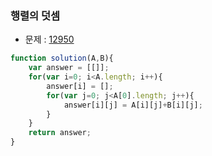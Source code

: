 ### 행렬의 덧셈

- 문제 : [12950](https://programmers.co.kr/learn/courses/30/lessons/12950)

~~~javascript
function solution(A,B){
    var answer = [[]];
    for(var i=0; i<A.length; i++){
        answer[i] = [];
        for(var j=0; j<A[0].length; j++){
            answer[i][j] = A[i][j]+B[i][j];
        }
    }
    return answer;
}
~~~


